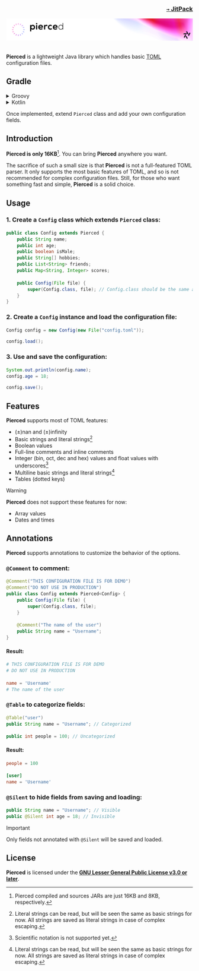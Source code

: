 ### <p align=right>[`→` JitPack](https://jitpack.io/#KrLite/Pierced)</p>

<picture>
	<source media="(prefers-color-scheme: dark)" srcset="/artwork/banner-dim.png?raw=true"/>
	<img src="/artwork/banner-bright.png?raw=true"/>
</picture>

<br/>
<br/>

**Pierced** is a lightweight Java library which handles basic [TOML](https://toml.io) configuration files.

## Gradle

<details>

<summary>Groovy</summary>

###### <p align=right>build.gradle</p>
```groovy
repositories {
	maven { url "https://jitpack.io" }
}

dependencies {
	implementation 'com.github.KrLite:Pierced:${project.pierced_version}'
}
```

###### <p align=right>settings.gradle</p>
```groovy
include 'com.github.KrLite:Pierced:${project.pierced_version}'
```

###### <p align=right>gradle.properties</p>
```
pierced_version=?
```

> [!NOTE]
> Replace `?` with the latest [`tag name`](https://github.com/KrLite/Pierced/tags) of **Pierced**.

</details>

<details>

<summary>Kotlin</summary>

###### <p align=right>build.gradle.kts</p>
```kotlin
repositories {
	maven("https://jitpack.io")
}

dependencies {
	implementation("com.github.KrLite:Pierced:${project.pierced_version}")
}
```

###### <p align=right>settings.gradle.kts</p>
```kotlin
include("com.github.KrLite:Pierced:${project.pierced_version}")
```

###### <p align=right>gradle.properties</p>
```
pierced_version=?
```

> [!NOTE]
> Replace `?` with the latest [`tag name`](https://github.com/KrLite/Pierced/tags) of **Pierced**.

</details>

Once implemented, extend `Pierced` class and add your own configuration fields.

## Introduction

**Pierced is only 16KB**[^size]. You can bring **Pierced** anywhere you want.

The sacrifice of such a small size is that **Pierced** is not a full-featured TOML parser. It only supports the most basic features of TOML, and so is not recommended for complex configuration files. Still, for those who want something fast and simple, **Pierced** is a solid choice.

## Usage

### 1. Create a `Config` class which extends `Pierced` class:

```java
public class Config extends Pierced {
	public String name;
	public int age;
	public boolean isMale;
	public String[] hobbies;
	public List<String> friends;
	public Map<String, Integer> scores;

	public Config(File file) {
		super(Config.class, file); // Config.class should be the same as this class
	}
}
```

### 2. Create a `Config` instance and load the configuration file:

```java
Config config = new Config(new File("config.toml"));
```

```java
config.load();
```

### 3. Use and save the configuration:

```java
System.out.println(config.name);
config.age = 18;
```
```java
config.save();
```

## Features

**Pierced** supports most of TOML features:

- (±)nan and (±)infinity
- Basic strings and literal strings[^literal_strings]
- Boolean values
- Full-line comments and inline comments
- Integer (bin, oct, dec and hex) values and float values with underscores[^scientific_notation]
- Multiline basic strings and literal strings[^literal_strings]
- Tables (dotted keys)

> [!WARNING]
> **Pierced** does not support these features for now:

- Array values
- Dates and times

## Annotations

**Pierced** supports annotations to customize the behavior of the options.

### `@Comment` to comment:

```java
@Comment("THIS CONFIGURATION FILE IS FOR DEMO")
@Comment("DO NOT USE IN PRODUCTION")
public class Config extends Pierced<Config> {
	public Config(File file) {
		super(Config.class, file);
	}
	
	@Comment("The name of the user")
	public String name = "Username";
}
```

#### Result:

```toml
# THIS CONFIGURATION FILE IS FOR DEMO
# DO NOT USE IN PRODUCTION

name = 'Username'
# The name of the user
```

### `@Table` to categorize fields:

```java
@Table("user")
public String name = "Username"; // Categorized

public int people = 100; // Uncategorized
```

#### Result:

```toml
people = 100

[user]
name = 'Username'
```

### `@Silent` to hide fields from saving and loading:

```java
public String name = "Username"; // Visible
public @Silent int age = 18; // Invisible
```

> [!IMPORTANT]
> Only fields not annotated with `@Silent` will be saved and loaded.

## License

**Pierced** is licensed under the **[GNU Lesser General Public License v3.0 or later](LICENSE)**.

[^literal_strings]: Literal strings can be read, but will be seen the same as basic strings for now. All strings are saved as literal strings in case of complex escaping.
[^scientific_notation]: Scientific notation is not supported yet.
[^size]: Pierced compiled and sources JARs are just 16KB and 8KB, respectively.